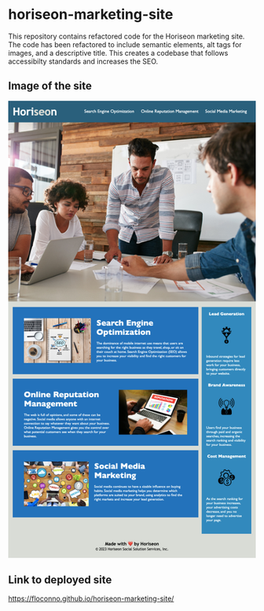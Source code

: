 # horiseon-marketing-site
This repository contains refactored code for the Horiseon marketing site. The code has been refactored to include semantic elements, alt tags for images, and a descriptive title. This creates a codebase that follows accessibilty standards and increases the SEO. 

## Image of the site

![Horiseon Marketing Site](assets/images/127.0.0.1_5500_index.html.png)

## Link to deployed site

https://floconno.github.io/horiseon-marketing-site/ 

